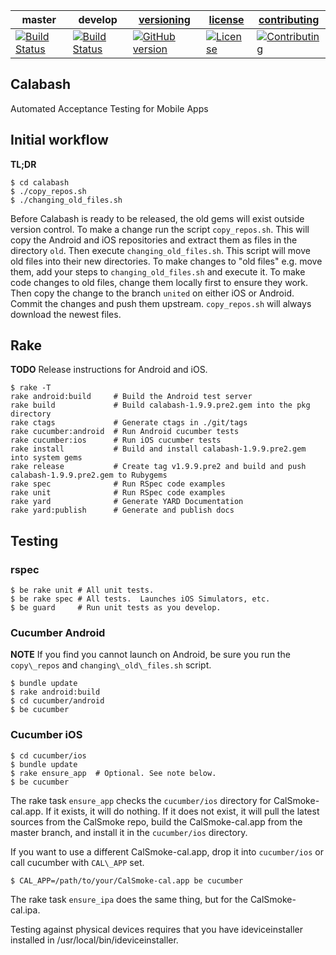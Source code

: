 | master  | develop | [versioning](VERSIONING.md) | [license](LICENSE) | [contributing](CONTRIBUTING.md)|
|---------|---------|-----------------------------|--------------------|--------------------------------|
|[![Build Status](https://travis-ci.org/calabash/calabash.svg?branch=master)](https://travis-ci.org/calabash/calabash)| [![Build Status](https://travis-ci.org/calabash/calabash.svg?branch=develop)](https://travis-ci.org/calabash/calabash)| [![GitHub version](https://badge.fury.io/gh/calabash%2Fcalabash.svg)](http://badge.fury.io/gh/calabash%2Fcalabash) |[![License](https://img.shields.io/badge/licence-Eclipse-blue.svg)](http://opensource.org/licenses/EPL-1.0) | [![Contributing](https://img.shields.io/badge/contrib-gitflow-orange.svg)](https://www.atlassian.com/git/tutorials/comparing-workflows/gitflow-workflow/)|

## Calabash

Automated Acceptance Testing for Mobile Apps

## Initial workflow

**TL;DR**

```
$ cd calabash
$ ./copy_repos.sh
$ ./changing_old_files.sh
```

Before Calabash is ready to be released, the old gems will exist outside version control. To make a change run the script `copy_repos.sh`. This will copy the Android and iOS repositories and extract them as files in the directory `old`. Then execute `changing_old_files.sh`. This script will move old files into their new directories. To make changes to "old files" e.g. move them, add your steps to `changing_old_files.sh` and execute it. To make code changes to old files, change them locally first to ensure they work. Then copy the change to the branch `united` on either iOS or Android. Commit the changes and push them upstream. `copy_repos.sh` will always download the newest files.

## Rake

**TODO** Release instructions for Android and iOS.

```
$ rake -T
rake android:build     # Build the Android test server
rake build             # Build calabash-1.9.9.pre2.gem into the pkg directory
rake ctags             # Generate ctags in ./git/tags
rake cucumber:android  # Run Android cucumber tests
rake cucumber:ios      # Run iOS cucumber tests
rake install           # Build and install calabash-1.9.9.pre2.gem into system gems
rake release           # Create tag v1.9.9.pre2 and build and push calabash-1.9.9.pre2.gem to Rubygems
rake spec              # Run RSpec code examples
rake unit              # Run RSpec code examples
rake yard              # Generate YARD Documentation
rake yard:publish      # Generate and publish docs
```

## Testing

### rspec

```
$ be rake unit # All unit tests.
$ be rake spec # All tests.  Launches iOS Simulators, etc.
$ be guard     # Run unit tests as you develop.
```

### Cucumber Android

**NOTE** If you find you cannot launch on Android, be sure you run the
`copy\_repos` and `changing\_old\_files.sh` script.

```
$ bundle update
$ rake android:build
$ cd cucumber/android
$ be cucumber
```

### Cucumber iOS

```
$ cd cucumber/ios
$ bundle update
$ rake ensure_app  # Optional. See note below.
$ be cucumber
```

The rake task `ensure_app` checks the `cucumber/ios` directory for
CalSmoke-cal.app. If it exists, it will do nothing.  If it does not exist,
it will pull the latest sources from the CalSmoke repo, build the
CalSmoke-cal.app from the master branch, and install it in the
`cucumber/ios` directory.

If you want to use a different CalSmoke-cal.app, drop it into `cucumber/ios`
or call cucumber with `CAL\_APP` set.

```
$ CAL_APP=/path/to/your/CalSmoke-cal.app be cucumber
```

The rake task `ensure_ipa` does the same thing, but for the CalSmoke-cal.ipa.

Testing against physical devices requires that you have ideviceinstaller
installed in /usr/local/bin/ideviceinstaller.

